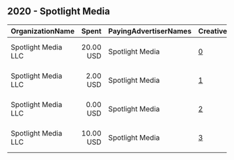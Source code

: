 ## 2020 - Spotlight Media 
|OrganizationName|Spent|PayingAdvertiserNames|CreativeUrls|Impressions|Genders|AgeBrackets|CountryCodes|BillingAddresses|CandidateBallotInformation|
|:---|---:|:---|:---|---:|:---|:---|:---|:---|:---|
|Spotlight Media  LLC|20.00 USD|Spotlight Media|[0](https://www.snap.com/political-ads/asset/7329f73675376b61151103aec59666be49b44c5d602d329b228ffbffbcc1e31e?mediaType=mp4)|16,329||25+|united states|"4763 Pescadero Ave,San Diego,92107,US"||
|Spotlight Media  LLC|2.00 USD|Spotlight Media|[1](https://www.snap.com/political-ads/asset/7329f73675376b61151103aec59666be49b44c5d602d329b228ffbffbcc1e31e?mediaType=mp4)|940||25+|united states|"4763 Pescadero Ave,San Diego,92107,US"||
|Spotlight Media  LLC|0.00 USD|Spotlight Media|[2](https://www.snap.com/political-ads/asset/7329f73675376b61151103aec59666be49b44c5d602d329b228ffbffbcc1e31e?mediaType=mp4)|111|MALE|25+|united states|"4763 Pescadero Ave,San Diego,92107,US"|Trump|
|Spotlight Media  LLC|10.00 USD|Spotlight Media|[3](https://www.snap.com/political-ads/asset/7329f73675376b61151103aec59666be49b44c5d602d329b228ffbffbcc1e31e?mediaType=mp4)|4,568|MALE|25+|united states|"4763 Pescadero Ave,San Diego,92107,US"|Trump|
